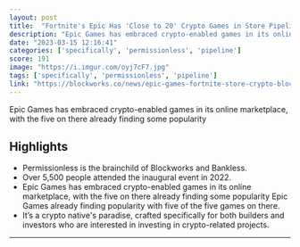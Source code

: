 ```yaml
---
layout: post
title:  "Fortnite's Epic Has 'Close to 20' Crypto Games in Store Pipeline"
description: "Epic Games has embraced crypto-enabled games in its online marketplace, with the five on there already finding some popularity"
date: "2023-03-15 12:16:41"
categories: ['specifically', 'permissionless', 'pipeline']
score: 191
image: "https://i.imgur.com/oyj7cF7.jpg"
tags: ['specifically', 'permissionless', 'pipeline']
link: "https://blockworks.co/news/epic-games-fortnite-store-crypto-blockchain"
---
```


Epic Games has embraced crypto-enabled games in its online marketplace, with the five on there already finding some popularity

## Highlights

- Permissionless is the brainchild of Blockworks and Bankless.
- Over 5,500 people attended the inaugural event in 2022.
- Epic Games has embraced crypto-enabled games in its online marketplace, with the five on there already finding some popularity  Epic Games already finding popularity  with five of the five games on there.
- It’s a crypto native's paradise, crafted specifically for both builders and investors who are interested in investing in crypto-related projects.

---
